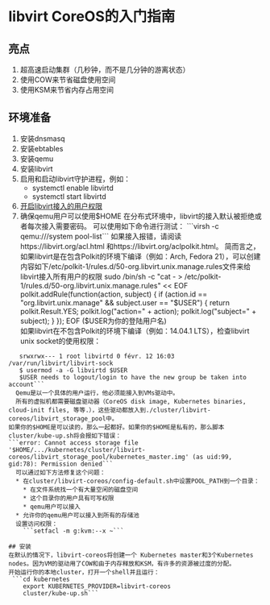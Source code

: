 # libvirt CoreOS的入门指南

## 亮点

1. 超高速启动集群（几秒钟，而不是几分钟的游离状态）
2. 使用COW来节省磁盘使用空间
3. 使用KSM来节省内存占用空间

## 环境准备

1. 安装dnsmasq
2. 安装ebtables
3. 安装qemu
4. 安装libvirt
5. 启用和启动libvirt守护进程，例如：
    * systemctl enable libvirtd
    * systemctl start libvirtd
6. [开启libvirt接入的用户权限](https://libvirt.org/aclpolkit.html)
7. 确保qemu用户可以使用$HOME  
    在分布式环境中，libvirt的接入默认被拒绝或者每次接入需要密码。  
    可以使用如下命令进行测试：  
```virsh -c qemu:///system pool-list```  
    如果接入报错，请阅读https://libvirt.org/acl.html 和https://libvirt.org/aclpolkit.html。  
    简而言之，如果libvirt是在包含Polkit的环境下编译（例如：Arch, Fedora 21），可以创建内容如下/etc/polkit-1/rules.d/50-org.libvirt.unix.manage.rules文件来给libvirt接入所有用户的权限  
   sudo /bin/sh -c "cat - > /etc/polkit-1/rules.d/50-org.libvirt.unix.manage.rules" << EOF
polkit.addRule(function(action, subject) {
        if (action.id == "org.libvirt.unix.manage" &&
            subject.user == "$USER") {
                return polkit.Result.YES;
                polkit.log("action=" + action);
                polkit.log("subject=" + subject);
        }
});
EOF  
  ($USER为你的登陆用户名)  
  如果libvirt在不包含Polkit的环境下编译（例如：14.04.1 LTS），检查libvirt unix socket的使用权限：
```$ ls -l /var/run/libvirt/libvirt-sock  
   srwxrwx--- 1 root libvirtd 0 févr. 12 16:03 /var/run/libvirt/libvirt-sock  
   $ usermod -a -G libvirtd $USER              
   $USER needs to logout/login to have the new group be taken into account```  
  Qemu是以一个具体的用户运行，他必须能接入到VMs驱动中。  
  所有的虚拟机都需要磁盘驱动器（CoreOS disk image, Kubernetes binaries, cloud-init files, 等等.），这些驱动都放入到./cluster/libvirt-coreos/libvirt_storage_pool中。
如果你的$HOME是可以读的，那么一起都好。如果你的$HOME是私有的，那么脚本cluster/kube-up.sh将会报如下错误：
```error: Cannot access storage file '$HOME/.../kubernetes/cluster/libvirt-coreos/libvirt_storage_pool/kubernetes_master.img' (as uid:99, gid:78): Permission denied```  
  可以通过如下方法修复这个问题：
  * 在cluster/libvirt-coreos/config-default.sh中设置POOL_PATH到一个目录：
    * 在文件系统找一个有大量空闲的磁盘空间
    * 这个目录你的用户具有可写权限
    * qemu用户可以接入
  * 允许你的qemu用户可以接入到所有的存储池
  设置访问权限：   
    ```setfacl -m g:kvm:--x ~```

## 安装
在默认的情况下，libvirt-coreos将创建一个 Kubernetes master和3个Kubernetes nodes。因为VM的驱动用了COW和由于内存释放和KSM，有许多的资源被过度的分配。
开始运行你的本地cluster，打开一个shell并且运行：  
 ```cd kubernetes
    export KUBERNETES_PROVIDER=libvirt-coreos
    cluster/kube-up.sh```


